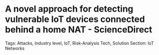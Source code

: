 # A novel approach for detecting vulnerable IoT devices connected behind a home NAT - ScienceDirect

Tags: Attacks, Industry level, IoT, Risk-Analysis Tech, Solution
Section: IoT Networks